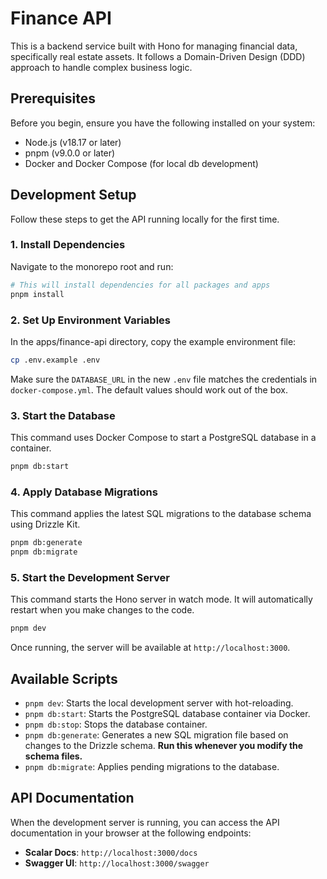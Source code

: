 # Finance API

This is a backend service built with Hono for managing financial data, specifically real estate assets. It follows a Domain-Driven Design (DDD) approach to handle complex business logic.

## Prerequisites

Before you begin, ensure you have the following installed on your system:
- Node.js (v18.17 or later)
- pnpm (v9.0.0 or later)
- Docker and Docker Compose (for local db development)

## Development Setup

Follow these steps to get the API running locally for the first time.

### 1. Install Dependencies
Navigate to the monorepo root and run:

```bash
# This will install dependencies for all packages and apps
pnpm install
```

### 2. Set Up Environment Variables
In the apps/finance-api directory, copy the example environment file:

```bash
cp .env.example .env
```

Make sure the `DATABASE_URL` in the new `.env` file matches the credentials in `docker-compose.yml`. The default values should work out of the box.

### 3. Start the Database
This command uses Docker Compose to start a PostgreSQL database in a container.

```bash
pnpm db:start
```

### 4. Apply Database Migrations
This command applies the latest SQL migrations to the database schema using Drizzle Kit.

```bash
pnpm db:generate
pnpm db:migrate
```

### 5. Start the Development Server
This command starts the Hono server in watch mode. It will automatically restart when you make changes to the code.

```bash
pnpm dev
```

Once running, the server will be available at `http://localhost:3000`.


## Available Scripts
- `pnpm dev`: Starts the local development server with hot-reloading.
- `pnpm db:start`: Starts the PostgreSQL database container via Docker.
- `pnpm db:stop`: Stops the database container.
- `pnpm db:generate`: Generates a new SQL migration file based on changes to the Drizzle schema. **Run this whenever you modify the schema files.**
- `pnpm db:migrate`: Applies pending migrations to the database.

## API Documentation
When the development server is running, you can access the API documentation in your browser at the following endpoints:
- **Scalar Docs**: `http://localhost:3000/docs`
- **Swagger UI**: `http://localhost:3000/swagger`
  
